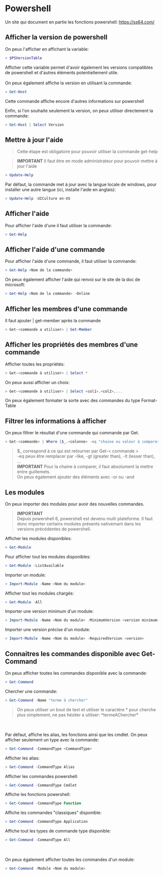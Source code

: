 # Powershell

Un site qui document en partie les fonctions powershell: https://ss64.com/

## **Afficher la version de powershell**
On peux l'afficher en affichant la variable:
```powershell
> $PSVersionTable
```
Afficher cette variable permet d'avoir également les versions compatibles de powershell et d'autres éléments potentiellement utile.
<br><br>
On peux également affiche la version en utilisant la commande:
```powershell
> Get-Host
```
Cette commande affiche encore d'autres informations sur powershell


Enfin, si l'on souhaite seulement la version, on peux utiliser directement la commande:
```powershell
> Get-Host | Select Version
```


## **Mettre à jour l'aide**

> Cette étape est obligatoire pour pouvoir utiliser la commande get-help

> **IMPORTANT** Il faut être en mode administrateur pour pouvoir mettre à jour l'aide


```powershell
> Update-Help
```

Par défaut, la commande met à jour avec la langue locale de windows, pour installer une autre langue (ici, installe l'aide en anglais):
```powershell
> Update-Help -UICulture en-US
```


## **Afficher l'aide**
Pour afficher l'aide d'une il faut utiliser la commande:
```powershell
> Get-Help
```

## **Afficher l'aide d'une commande**
Pour afficher l'aide d'une commande, il faut utiliser la commande:
```powershell
> Get-Help <Nom de la commande>
```

On peux également afficher l'aide qui renvoi sur le site de la doc de microsoft:
```powershell
> Get-Help <Nom de la commande> -Online
```

## **Afficher les membres d'une commande**

Il faut ajouter | get-member après la commande
```powershell
> Get-<commande a utiliser> | Get-Member
```


## **Afficher les propriétés des membres d'une commande**

Afficher toutes les propriétés:
```powershell
> Get-<commande à utiliser> | Select *
```

On peux aussi afficher un choix:
```powershell
> Get-<commande à utiliser> | Select <col1>,<col2>,...
```

On peux également formater la sorte avec des commandes du type Format-Table

## **Filtrer les informations à afficher**
On peux filtrer le résultat d'une commande qui commande par Get.

```powershell
> Get-<commande> | Where {$_.<colonne> -eq "chaine ou valeur à comparer"}
```
> $_ correspond à ce qui est retourner par Get-< commande >  
> -eq peux être remplacer par -like, -gt (greater than), -lt (lesser than), ...   
> **IMPORTANT** Pour la chaine à comparer, il faut absolument la mettre entre guillemets.  
> On peux également ajouter des éléments avec -or ou -and



## **Les modules**
On peux importer des modules pour avoir des nouvelles commandes.
> **IMPORTANT**  
> Depuis powershell 6, powershell est devenu multi plateforme. Il faut donc importer certains modules présents nativemant dans les versions précédentes de powershell.

Afficher les modules disponibles:
```powershell
> Get-Module 
```
Pour afficher tout les modules disponibles:
```powershell
> Get-Module -ListAvailable
```

Importer un module:
```powershell
> Import-Module -Name <Nom du module>
```

Afficher tout les modules chargés:
```powershell
> Get-Module -All
```

Importer une version minimum d'un module:
```powershell
> Import-Module -Name <Nom du module> -MinimumVersion <version minimum>
```

Importer une version précise d'un module:
```powershell
> Import-Module -Name <Nom du module> -RequiredVersion <version>
```

## **Connaitres les commandes disponible avec Get-Command**

On peux afficher toutes les commandes disponible avec la commande:
```powershell
> Get-Command
```

Chercher une commande:
```powershell
> Get-Command -Name "terme à chercher"
```
> On peux utiliser un bout de text et utiliser le caractère * pour cherche plus simplement, ne pas hésiter a utiliser: \*termeAChercher\*




<br><br>
Par défaut, affiche les alias, les fonctions ainsi que les cmdlet. On peux afficher seulement un type avec la commande:
```powershell
> Get-Command -CommandType <CommandType>
```

Afficher les alias:
```powershell
> Get-Command -CommandType Alias
```
Afficher les commandes powershell:
```powershell
> Get-Command -CommandType Cmdlet
```
Affiche les fonctions powershell:
```powershell
> Get-Command -CommandType Function
```
Affiche les commandes "classiques" disponible:
```powershell
> Get-Command -CommandType Application
```

Affiche tout les types de commande type disponible:
```powershell
> Get-Command -CommandType All
```

<br><br>
On peux également afficher toutes les commandes d'un module:
```powershell
> Get-Command -Module <Nom du module>
```








